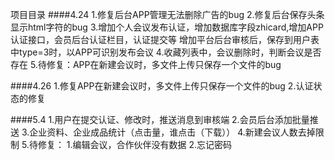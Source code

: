 ﻿项目目录
####4.24
1.修复后台APP管理无法删除广告的bug
2.修复后台保存头条显示html字符的bug
3.增加个人会议发布认证，增加数据库字段zhicard,增加APP认证接口，会员后台认证栏目，认证提交等
增加平台后台审核后，保存到用户表中type=3时，以APP可识别发布会议
4.收藏列表中，会议删除时，判断会议是否存在
5.待修复：APP在新建会议时，多文件上传只保存一个文件的bug

####4.26
1.修复APP在新建会议时，多文件上传只保存一个文件的bug
2.认证状态的修复

####5.4
1.用户在提交认证、修改时，推送消息到审核端
2.会员后台添加批量推送
3.企业资料、企业成品统计（点击量，谁点击（下载））
4.新建会议人数去掉限制
5.待修复：
	1.编辑会议，合作伙伴没有数据
	2.忘记密码